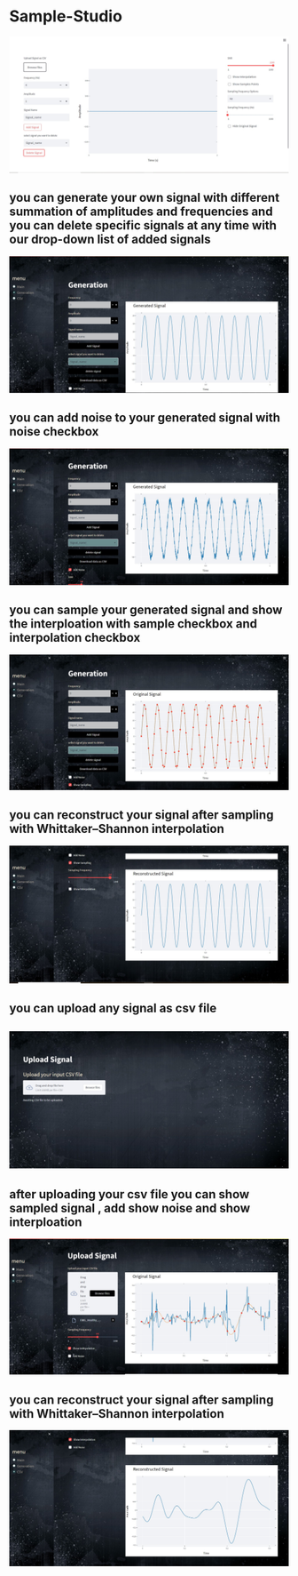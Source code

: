 # Sample-Studio
<img src="images/generation_1.jpg " >
<h2> you can generate your own signal with different summation of amplitudes and frequencies and you can delete specific signals at any time with our drop-down list of added signals </h2>
<img src="images/GenerationPage.jpg " >
<h2> you can add noise to your generated signal with  noise checkbox </h2>
<img src="images/GenerationPageAddNoise.jpg " >
<h2> you can sample your generated signal and show the interploation with sample checkbox and interpolation checkbox</h2>
<img src="images/GenerationPageinterploationandSampling.jpg " >
<h2> you can reconstruct your signal after sampling with Whittaker–Shannon interpolation</h2>
<img src="images/generationPageReconstructed.jpg " >
<h2> you can upload any signal as csv file<h2>
<img src="  images/csv browse.jpg" >
<h2> after uploading your csv file you can show sampled signal , add show noise and show interploation  </h2>
<img src="  images/interplationUploadcsv.jpg" >
  <h2>  you can reconstruct your signal after sampling with Whittaker–Shannon interpolation</h2>
  <img src="images/reconstructuploadsignal.jpg">
  
  





